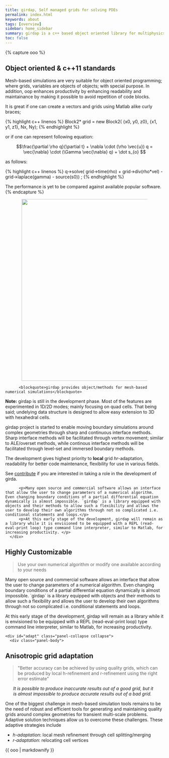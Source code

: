 ```yaml
---
title: girdap, Self managed grids for solving PDEs
permalink: index.html
keywords: about
tags: [overview]
sidebar: home_sidebar
summary: girdap is a c++ based object oriented library for multiphysics simulations on self-managed grids 
toc: false
---
```


{% capture ooo %}
## Object oriented & c++11 standards

Mesh-based simulations are very suitable for object oriented programming; where grids, variables are objects of objects; with special purpose. In addition, oop enhances productivity by enhancing readability and maintainance by making it possible to avoid repetition of code blocks.

It is great if one can create a vectors and grids using Matlab alike curly braces; 

{% highlight c++ linenos %}
Block2* grid = new Block2( {x0, y0, z0}, {x1, y1, z1}, Nx, Ny); 
{% endhighlight %}

or if one can represent following equation:

$$\frac{\partial \rho q}{\partial t} + \nabla \cdot (\rho \vec{u}) q = \vec{\nabla} \cdot (\Gamma \vec{\nabla} q) + \dot s_{o} $$

as follows:

{% highlight c++ linenos %}
q->solve( grid->time(rho) + grid->div(rho*vel) - grid->laplace(gamma) - source(s0)) ; 
{% endhighlight %}

The performance is yet to be compared against available popular software. 
{% endcapture %}


<figure align="center" style="1px solid #ddd">
<img class="docimage" width="833" height="576" src="{{site.baseurl}}/images/highlight.png" alt="" usemap="#Map" style="max-width:400px">
<map name="Map">
    <area title="Highly Customizable" href="#flexible" class="accordion-toggle" data-toggle="collapse" data-parent="#accordion" shape="rect" coords="455,57,778,190">
    <area title="Anisotropic grid refinement" href="#adapt" class="accordion-toggle" data-toggle="collapse" data-parent="#accordion" shape="rect" coords="530,234,833,353">
    <area title="Easy manage - object oriented" href="#ooo" class="noCrossRef accordion-toggle" data-toggle="collapse" data-parent="#accordion" shape="rect" coords="460,385,790,520">
    <area title="brief"  href="#girdap" shape="rect" class="accordion-toggle" data-toggle="collapse" data-parent="#accordion" coords="0,0,200,180">
</map>
</figure>



<div class="panel-group" id="accordion">

   <!-- girdap --> 
   <div id="girdap" class="collapse in">
       <div class="panel-body">

          <blockquote>girdap provides object/methods for mesh-based numerical simulations</blockquote>
<div class="alert alert-info" role="alert"><p><i class="fa fa-info-circle"></i> <b>Note:</b> girdap is still in the development phase. Most of the features are experimented in 1D/2D modes; mainly focusing on quad cells. That being said; undelying data structure is designed to allow easy extension to 3D with hexahedral cells. </p></div>

<p> girdap project is started to enable moving boundary simulations around complex geometries through sharp and continuous interface methods. Sharp interface methods will be facilitated through vertex movement; similar to ALE/overset methods, while continous interface methods will be facilitated through level-set and immersed boundary methods. </p>
<p> The development gives highest priority to <b>local</b> grid <i>hr</i>-adaptation, readability for better code maintenance, flexibility for use in various fields. </p>
<p> See <a href="{{site.baseurl}}/web_contribute.html">contribute</a> if you are interested in taking a role in the development of girda. </p>

          <p>Many open source and commercial software allows an interface that allow the user to change parameters of a numerical algorithm. Even changing boundary conditions of a partial differential equation dynamically is almost impossible. `girdap` is a library equipped with objects and their methods to allow such a flexibility and allows the user to develop their own algorithms through not so complicated i.e. conditional statements and loops.</p>
          <p>At this early stage of the development, girdap will remain as a library while it is envisioned to be equipped with a REPL (read-eval-print loop) type command line interpreter, similar to Matlab, for increasing productivity. </p>
      </div>
  </div>


   <!-- Flexible --> 
   <div id="flexible" class="collapse">
       <div class="panel-body">
<h2> Highly Customizable </h2>
          <blockquote>Use your own numerical algorithm or modify one available according to your needs</blockquote>
          <p>Many open source and commercial software allows an interface that allow the user to change parameters of a numerical algorithm. Even changing boundary conditions of a partial differential equation dynamically is almost impossible. `girdap` is a library equipped with objects and their methods to allow such a flexibility and allows the user to develop their own algorithms through not so complicated i.e. conditional statements and loops.</p>
          <p>At this early stage of the development, girdap will remain as a library while it is envisioned to be equipped with a REPL (read-eval-print loop) type command line interpreter, similar to Matlab, for increasing productivity. </p>
      </div>
  </div>

  <!-- accurate --> 
    <div id="adapt" class="panel-collapse collapse">
      <div class="panel-body">
<h2> Anisotropic grid adaptation </h2>

<blockquote>
"Better accuracy can be achieved by using quality grids, which can be produced by local h-refinement and r-refinement using the right error estimate"
</blockquote>

<div style="display:block; width:90%; padding-left:5%"><i>
It is possible to produce inaccurate results out of a good grid, but it is almost impossible to produce accurate results out of a bad grid.
</i></div>

<p>One of the biggest challenge in mesh-based simulation tools remains to be the need of robust and efficient tools for generating and maintaining quality grids around complex geometries for transient multi-scale problems. Adaptive solution techniques allow us to overcome these challenges. These adaptive strategies include </p>
<ul>
<li> <i>h-adaptation</i>: local mesh refinement through cell splitting/merging </li>
<li> <i>r-adaptation</i>: relocating cell vertices </li>
</ul>


</div>
</div>



   <!-- ooo --> 
   <div id="ooo" class="collapse">
       <div class="panel-body">
       {{ ooo | markdownify }}
      </div>
  </div>

</div>
<script src="{{site.baseurl}}/js/jquery.rwdImageMaps.min.js"></script>
<script>
var acc; 
$(document).ready(function(e) {
	$('img[usemap]').rwdImageMaps();
	acc = $( "area" ); 

	for (i = 0; i < acc.length; i++) {	
            $( acc[i] ).click(function() {
	      for (j = 0; j < acc.length; j++) {
		  $( $(acc[j]).attr('href') )[0].classList.remove("in");
	      }
            }); 
        }
});

</script>


